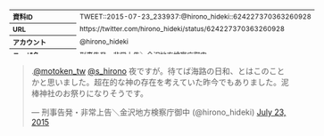 <table style="font-size: 9pt; width: 610px; margin-bottom: 20px; height: 80px;">
<tbody>
    <tr>
        <th align=left>資料ID</th>
        <td align=left>TWEET::2015-07-23_233937:@hirono_hideki::624227370363260928</td>
    </tr>
    <tr>
        <th align=left>URL</th>
        <td align=left>https://twitter.com/hirono_hideki/status/624227370363260928</td>
    </tr>
    <tr>
        <th align=left>アカウント</th>
        <td align=left>@hirono_hideki</td>
    </tr>
    <tr>
        <th align=left>ユーザ名</th>
        <td align=left>刑事告発・非常上告＼金沢地方検察庁御中</td>
    </tr>
    <tr>
        <th align=left>ツイートの記録日時</th>
        <td align=left>created_at 2022-08-24_1427</td>
    </tr>
</tbody>
</table>
<blockquote class="twitter-tweet" data-width="450"  data-lang="ja"><p lang="ja" dir="ltr">.<a href="https://twitter.com/motoken_tw?ref_src=twsrc%5Etfw">@motoken_tw</a> <a href="https://twitter.com/s_hirono?ref_src=twsrc%5Etfw">@s_hirono</a> 夜ですが。待てば海路の日和、とはこのことかと思いました。超在的な神の存在を考えていた昨今でもありました。泥棒神社のお祭りになりそうです。</p>&mdash; 刑事告発・非常上告＼金沢地方検察庁御中 (@hirono_hideki) <a href="https://twitter.com/hirono_hideki/status/624227370363260928?ref_src=twsrc%5Etfw">July 23, 2015</a></blockquote>
<script async src="https://platform.twitter.com/widgets.js" charset="utf-8"></script>


